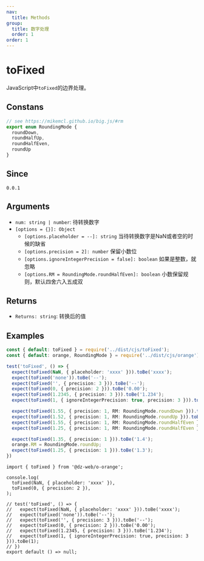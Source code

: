```yaml
---
nav:
  title: Methods
group:
  title: 数字处理
  order: 1
order: 1
---
```


# toFixed

JavaScript中`toFixed`的边界处理。

## Constans

```ts
// see https://mikemcl.github.io/big.js/#rm
export enum RoundingMode {
  roundDown,
  roundHalfUp,
  roundHalfEven,
  roundUp
}
```

## Since

`0.0.1`

## Arguments

- `num: string | number`: 待转换数字
- `[options = {}]: Object`
  - `[options.placeholder = --]: string` 当待转换数字是NaN或者空的时候的缺省
  - `[options.precision = 2]: number` 保留小数位
  - `[options.ignoreIntegerPrecision = false]: boolean` 如果是整数，就忽略
  - `[options.RM = RoundingMode.roundHalfEven]: boolean` 小数保留规则，默认四舍六入五成双

## Returns

- `Returns: string`: 转换后的值

## Examples

```ts
const { default: toFixed } = require('../dist/cjs/toFixed');
const { default: orange, RoundingMode } = require('../dist/cjs/orange');

test('toFixed', () => {
  expect(toFixed(NaN, { placeholder: 'xxxx' })).toBe('xxxx');
  expect(toFixed('none')).toBe('--');
  expect(toFixed('', { precision: 3 })).toBe('--');
  expect(toFixed(0, { precision: 2 })).toBe('0.00');
  expect(toFixed(1.2345, { precision: 3 })).toBe('1.234');
  expect(toFixed(1, { ignoreIntegerPrecision: true, precision: 3 })).toBe("1");

  expect(toFixed(1.55, { precision: 1, RM: RoundingMode.roundDown })).toBe('1.5');
  expect(toFixed(1.52, { precision: 1, RM: RoundingMode.roundUp })).toBe('1.6');
  expect(toFixed(1.55, { precision: 1, RM: RoundingMode.roundHalfEven })).toBe('1.6');
  expect(toFixed(1.25, { precision: 1, RM: RoundingMode.roundHalfEven })).toBe('1.2');

  expect(toFixed(1.35, { precision: 1 })).toBe('1.4');
  orange.RM = RoundingMode.roundUp;
  expect(toFixed(1.25, { precision: 1 })).toBe('1.3');
})
```

```tsx
import { toFixed } from '@dz-web/o-orange';

console.log(
  toFixed(NaN, { placeholder: 'xxxx' }),
  toFixed(0, { precision: 2 }),
);

// test('toFixed', () => {
//   expect(toFixed(NaN, { placeholder: 'xxxx' })).toBe('xxxx');
//   expect(toFixed('none')).toBe('--');
//   expect(toFixed('', { precision: 3 })).toBe('--');
//   expect(toFixed(0, { precision: 2 })).toBe('0.00');
//   expect(toFixed(1.2345, { precision: 3 })).toBe('1.234');
//   expect(toFixed(1, { ignoreIntegerPrecision: true, precision: 3 })).toBe(1);
// })
export default () => null;
```
